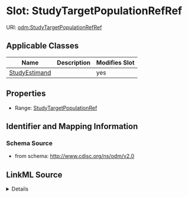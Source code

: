 # Slot: StudyTargetPopulationRefRef

URI: [odm:StudyTargetPopulationRefRef](http://www.cdisc.org/ns/odm/v2.0/StudyTargetPopulationRefRef)



<!-- no inheritance hierarchy -->




## Applicable Classes

| Name | Description | Modifies Slot |
| --- | --- | --- |
[StudyEstimand](StudyEstimand.md) |  |  yes  |







## Properties

* Range: [StudyTargetPopulationRef](StudyTargetPopulationRef.md)





## Identifier and Mapping Information







### Schema Source


* from schema: http://www.cdisc.org/ns/odm/v2.0




## LinkML Source

<details>
```yaml
name: StudyTargetPopulationRefRef
from_schema: http://www.cdisc.org/ns/odm/v2.0
rank: 1000
alias: StudyTargetPopulationRefRef
domain_of:
- StudyEstimand
range: StudyTargetPopulationRef

```
</details>